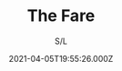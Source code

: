 ---
id: '09f0ef80-5aad-4406-844d-69bf59a7d7e5'
type: 'movie' # Filme, Série, Anime
title: "The Fare"
synopsis: []
originalTitle: "The Fare"
date: '2021-04-05T19:55:26.000Z'
update: '2021-04-05T19:55:26.000Z'
releaseDate: '2019-11-19T03:00:00.000Z'
imdb:
  rating: '6.2' # 8.5
  id: '' # tt0470752
duration: '1h 22 Min'
trailer:
  urls: [
    'CCd7YyS5-0c',
  ]
tags: ['1080p']
genre: ['Mistério', 'Romance', 'Suspense'] #
quality: 'WEB-DL' # BluRay, WEB-DL, HDTV, WEB-DL4K, WEB-DLe
format: 'Mkv' # MKV, MP4, TS
audio: 'Português' # Dublado, Legendado, Dual Audio, Dub & Leg
subtitle: 'S/L' # Português, inglês,
size: '1.57 GB' # 4.8 GB
audioQuality: 10
videoQuality: 10
directors: []
#  - name: 'Lana Wachowski'
#    image: ''
#  - name: 'Lilly Wachowski'
#    image: ''
cast: []
#  - name: 'Keanu Reeves'
#    image: ''
#    characterName: 'Neo'
writers: []
#  - name: ''
#    image: ''
maturityRating:
  age: '' # L , 10, 12, 14, 16, 18
  topics: [''] # Violence, Illegal drugs, Inappropriate Language, Legal Drugs, Sexual Content, Extreme Violence
###########################################
download:
  
  - url: 'magnet:?xt=urn:btih:9612A64C8C97B9E32A8A251E0159FA60705BF5F9&dn=The.Fare.2018.1080p.WEBRip.Dublado.mkv&tr=udp%3a%2f%2ftracker.openbittorrent.com%3a80%2fannounce&tr=udp%3a%2f%2ftracker.opentrackr.org%3a1337%2fannounce'
    resolution: '1080p' # 720p, 1080p, 4K,
    audio: 'Dublado' # Dublado, Legendado, Dual Audio
    size: '' # 4.8 GB
    quality: '' # BluRay, WEB-DL
    format: '' # MKV
images:
  cover: '/assets/movies/the-fare.jpg'
  background: '/assets/movies/'
---